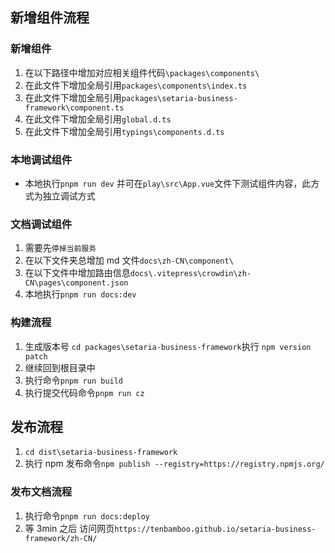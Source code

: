 ## 新增组件流程

### 新增组件

1. 在以下路径中增加对应相关组件代码`\packages\components\`
2. 在此文件下增加全局引用`packages\components\index.ts`
3. 在此文件下增加全局引用`packages\setaria-business-framework\component.ts`
4. 在此文件下增加全局引用`global.d.ts`
5. 在此文件下增加全局引用`typings\components.d.ts`

### 本地调试组件

- 本地执行`pnpm run dev` 并可在`play\src\App.vue`文件下测试组件内容，此方式为独立调试方式

### 文档调试组件

1. 需要先`停掉当前服务`
2. 在以下文件夹总增加 md 文件`docs\zh-CN\component\`
3. 在以下文件中增加路由信息`docs\.vitepress\crowdin\zh-CN\pages\component.json`
4. 本地执行`pnpm run docs:dev`

### 构建流程

1. 生成版本号 `cd packages\setaria-business-framework`执行 `npm version patch`
2. 继续回到根目录中
3. 执行命令`pnpm run build`
4. 执行提交代码命令`pnpm run cz`

## 发布流程

1. `cd dist\setaria-business-framework`
2. 执行 npm 发布命令`npm publish --registry=https://registry.npmjs.org/`

### 发布文档流程

1. 执行命令`pnpm run docs:deploy`
2. 等 3min 之后 访问网页`https://tenbamboo.github.io/setaria-business-framework/zh-CN/`
